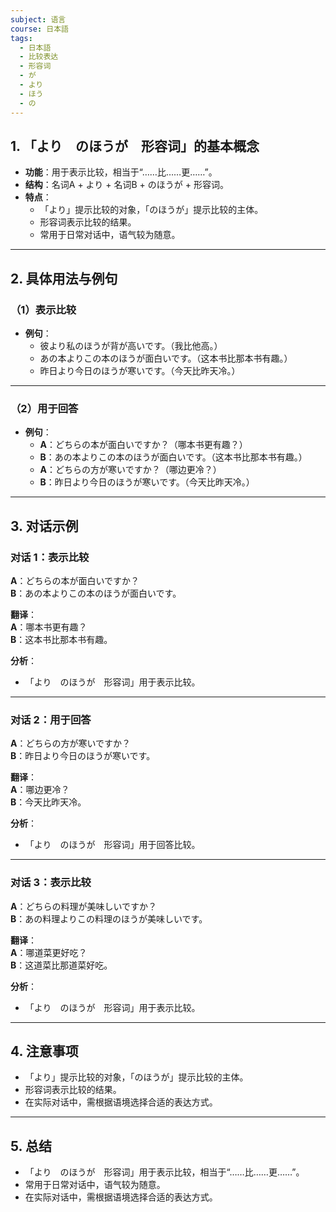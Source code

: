 ```yaml
---
subject: 语言
course: 日本語
tags:
  - 日本語
  - 比较表达
  - 形容词
  - が
  - より
  - ほう
  - の
---
```


## 1. **「より　のほうが　形容词」的基本概念**

- **功能**：用于表示比较，相当于“……比……更……”。
- **结构**：名词A + より + 名词B + のほうが + 形容词。
- **特点**：
  - 「より」提示比较的对象，「のほうが」提示比较的主体。
  - 形容词表示比较的结果。
  - 常用于日常对话中，语气较为随意。

---

## 2. **具体用法与例句**

### （1）**表示比较**
- **例句**：
  - 彼より私のほうが背が高いです。（我比他高。）
  - あの本よりこの本のほうが面白いです。（这本书比那本书有趣。）
  - 昨日より今日のほうが寒いです。（今天比昨天冷。）

---

### （2）**用于回答**
- **例句**：
  - **A**：どちらの本が面白いですか？（哪本书更有趣？）
  - **B**：あの本よりこの本のほうが面白いです。（这本书比那本书有趣。）
  - **A**：どちらの方が寒いですか？（哪边更冷？）
  - **B**：昨日より今日のほうが寒いです。（今天比昨天冷。）

---

## 3. **对话示例**

### 对话 1：表示比较
**A**：どちらの本が面白いですか？  
**B**：あの本よりこの本のほうが面白いです。

**翻译**：  
**A**：哪本书更有趣？  
**B**：这本书比那本书有趣。

**分析**：
- 「より　のほうが　形容词」用于表示比较。

---

### 对话 2：用于回答
**A**：どちらの方が寒いですか？  
**B**：昨日より今日のほうが寒いです。

**翻译**：  
**A**：哪边更冷？  
**B**：今天比昨天冷。

**分析**：
- 「より　のほうが　形容词」用于回答比较。

---

### 对话 3：表示比较
**A**：どちらの料理が美味しいですか？  
**B**：あの料理よりこの料理のほうが美味しいです。

**翻译**：  
**A**：哪道菜更好吃？  
**B**：这道菜比那道菜好吃。

**分析**：
- 「より　のほうが　形容词」用于表示比较。

---

## 4. **注意事项**
- 「より」提示比较的对象，「のほうが」提示比较的主体。
- 形容词表示比较的结果。
- 在实际对话中，需根据语境选择合适的表达方式。

---

## 5. **总结**
- 「より　のほうが　形容词」用于表示比较，相当于“……比……更……”。
- 常用于日常对话中，语气较为随意。
- 在实际对话中，需根据语境选择合适的表达方式。